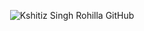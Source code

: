 <p align="center">
  <img src="https://streak-stats.demolab.com?user=kshitizrohilla&theme=highcontrast&border_radius=10" alt="Kshitiz Singh Rohilla GitHub">
</p>
